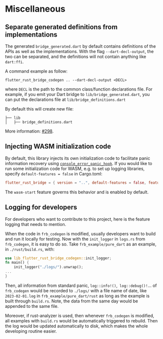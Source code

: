 # Miscellaneous

## Separate generated definitions from implementations

The generated `bridge_generated.dart` by default contains definitions of the APIs as well as the implementations. With the flag `--dart-decl-output`, the two can be separated, and the definitions will not contain anything like `dart:ffi`.

A command example as follow:

```shell
flutter_rust_bridge_codegen .. --dart-decl-output <DECL>
```

where `DECL` is the path to the common class/function declarations file.
For example, if you emit your Dart bridge to `lib/bridge_generated.dart`,
you can put the declarations file at `lib/bridge_definitions.dart`

By default this will create new file:

```
├── lib
│   ├── bridge_definitions.dart
```

More information: [#298](https://github.com/fzyzcjy/flutter_rust_bridge/issues/298).

## Injecting WASM initialization code

By default, this library injects its own initialization code to facilitate panic information recovery
using [`console_error_panic_hook`](https://lib.rs/crates/console_error_panic_hook).
If you would like to run some initialization code for WASM, e.g. to set up logging libraries,
specify `default-features = false` in Cargo.toml:

```toml
flutter_rust_bridge = { version = "..", default-features = false, features = [..] }
```

The `wasm-start` feature governs this behavior and is enabled by default.

## Logging for developers

For developers who want to contribute to this project, here is the feature logging that needs to mention.

When the code in `frb_codegen` is modified, usually developers want to build and run it locally for testing. Now with the `init_logger` in `logs.rs` from `frb_codegen`, it is easy to do so.  Take `frb_example/pure_dart` as an example, in `./rust/build.rs`, with:

```rust
use lib_flutter_rust_bridge_codegen::init_logger;
fn main() {
    init_logger("./logs/").unwrap();
...
}
```

Then, all information from standard panic, `log::info!()`,` log::debug()!`...  of `frb_codegen` would be recorded to  `./logs/` with a file name of date, like `2023-02-01.log` in `frb_example/pure_dart/rust` as long as the example is built through `build.rs`. Note, the data from the same day would be appended to the same file.

Moreover, if rust-analyzer is used, then whenever `frb_codegen` is modified, all examples with `build.rs` would be automatically triggered to rebuild. Then the log would be updated automatically to disk, which makes the whole developing routine easier.
